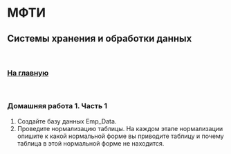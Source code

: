 # МФТИ 
## Системы хранения и обработки данных

<br>

### [На главную](https://github.com/savspit/mipt_data_storage)

<br>

### Домашняя работа 1. Часть 1
1. Создайте базу данных Emp_Data.
2. Проведите нормализацию таблицы. На каждом этапе нормализации опишите к какой нормальной форме вы приводите таблицу и почему таблица в этой нормальной форме не находится.